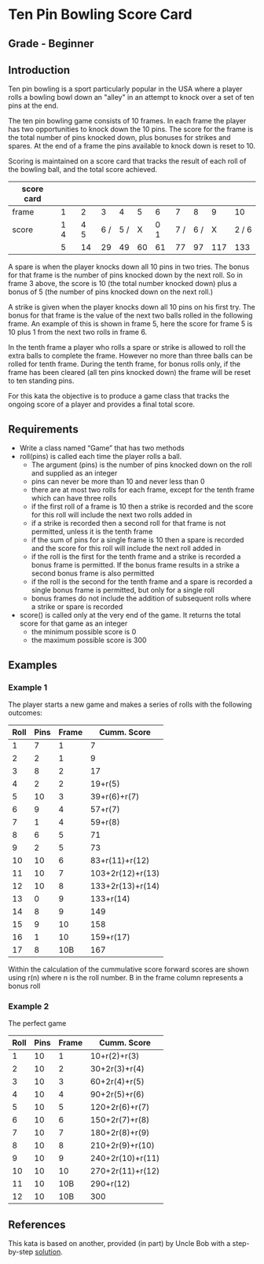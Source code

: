 # Ten Pin Bowling Score Card

## Grade - Beginner

## Introduction
Ten pin bowling is a sport particularly popular in the USA where a player rolls 
a bowling bowl down an "alley" in an attempt to knock over a set of ten pins at
the end.

The ten pin bowling game consists of 10 frames. In each frame the player has
two opportunities to knock down the 10 pins.  The score for the frame is the 
total number of pins knocked down, plus bonuses for strikes and spares. At the 
end of a frame the pins available to knock down is reset to 10.

Scoring is maintained on a score card that tracks the result of each roll of the 
bowling ball, and the total score achieved.

| score card |     |     |     |     |     |     |     |     |     |       |
| ---------- | --- | --- | --- | --- | --- | --- | --- | --- | --- | ----- |
| frame      |  1  |  2  |  3  |  4  |  5  |  6  |  7  |  8  |  9  | 10    |
| score      | 1 4 | 4 5 | 6 / | 5 / | X   | 0 1 | 7 / | 6 / | X   | 2 / 6 |
|            | 5   | 14  | 29  | 49  | 60  | 61  | 77  | 97  | 117 | 133   |

A spare is when the player knocks down all 10 pins in two tries. The bonus for
that frame is the number of pins knocked down by the next roll. So in frame 3
above, the score is 10 (the total number knocked down) plus a bonus of 5 (the
number of pins knocked down on the next roll.)

A strike is given when the player knocks down all 10 pins on his first try. The 
bonus for that frame is the value of the next two balls rolled in the following 
frame. An example of this is shown in frame 5, here the score for frame 5 is 10
plus 1 from the next two rolls in frame 6.

In the tenth frame a player who rolls a spare or strike is allowed to roll the
extra balls to complete the frame. However no more than three balls can be
rolled for tenth frame. During the tenth frame, for bonus rolls only, if the
frame has been cleared (all ten pins knocked down) the frame will be reset to
ten standing pins.

For this kata the objective is to produce a game class that tracks the ongoing
score of a player and provides a final total score.

## Requirements
  * Write a class named “Game” that has two methods
  * roll(pins) is called each time the player rolls a ball.  
    * The argument (pins) is the number of pins knocked down on the roll and 
      supplied as an integer
    * pins can never be more than 10 and never less than 0
    * there are at most two rolls for each frame, except for the tenth frame
      which can have three rolls
    * if the first roll of a frame is 10 then a strike is recorded and the
      score for this roll will include the next two rolls added in
    * if a strike is recorded then a second roll for that frame is not permitted, 
      unless it is the tenth frame
    * if the sum of pins for a single frame is 10 then a spare is recorded and
      the score for this roll will include the next roll added in
    * if the roll is the first for the tenth frame and a strike is recorded a
      bonus frame is permitted. If the bonus frame results in a strike a
      second bonus frame is also permitted
    * if the roll is the second for the tenth frame and a spare is recorded a
      single bonus frame is permitted, but only for a single roll
    * bonus frames do not include the addition of subsequent rolls where a
      strike or spare is recorded
  * score() is called only at the very end of the game. It returns the total
    score for that game as an integer
    * the minimum possible score is 0
    * the maximum possible score is 300

## Examples
### Example 1
The player starts a new game and makes a series of rolls with the following outcomes:

| Roll | Pins | Frame |   Cumm. Score    |
| ---- | ---- | ----- | ---------------- |
|  1   |  7   |   1   |   7              |
|  2   |  2   |   1   |   9              |
|  3   |  8   |   2   |  17              |
|  4   |  2   |   2   |  19+r(5)         |
|  5   | 10   |   3   |  39+r(6)+r(7)    |
|  6   |  9   |   4   |  57+r(7)         |
|  7   |  1   |   4   |  59+r(8)         |
|  8   |  6   |   5   |  71              |
|  9   |  2   |   5   |  73              |
| 10   | 10   |   6   |  83+r(11)+r(12)  |
| 11   | 10   |   7   | 103+2r(12)+r(13) |
| 12   | 10   |   8   | 133+2r(13)+r(14) |
| 13   |  0   |   9   | 133+r(14)        |
| 14   |  8   |   9   | 149              |
| 15   |  9   |  10   | 158              |
| 16   |  1   |  10   | 159+r(17)        |
| 17   |  8   |  10B  | 167              |

Within the calculation of the cummulative score forward scores are shown using r(n)
where n is the roll number. B in the frame column represents a bonus roll

### Example 2
The perfect game

| Roll | Pins | Frame |   Cumm. Score    |
| ---- | ---- | ----- | ---------------- |
|  1   | 10   |   1   |  10+r(2)+r(3)    |
|  2   | 10   |   2   |  30+2r(3)+r(4)   |
|  3   | 10   |   3   |  60+2r(4)+r(5)   |
|  4   | 10   |   4   |  90+2r(5)+r(6)   |
|  5   | 10   |   5   | 120+2r(6)+r(7)   |
|  6   | 10   |   6   | 150+2r(7)+r(8)   |
|  7   | 10   |   7   | 180+2r(8)+r(9)   |
|  8   | 10   |   8   | 210+2r(9)+r(10)  |
|  9   | 10   |   9   | 240+2r(10)+r(11) |
| 10   | 10   |  10   | 270+2r(11)+r(12) |
| 11   | 10   |  10B  | 290+r(12)        |
| 12   | 10   |  10B  | 300              |

## References
This kata is based on another, provided (in part) by Uncle Bob with a step-by-step
[solution](http://butunclebob.com/ArticleS.UncleBob.TheBowlingGameKata).

